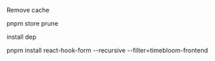 Remove cache

pnpm store prune


install dep

pnpm install react-hook-form --recursive --filter=timebloom-frontend